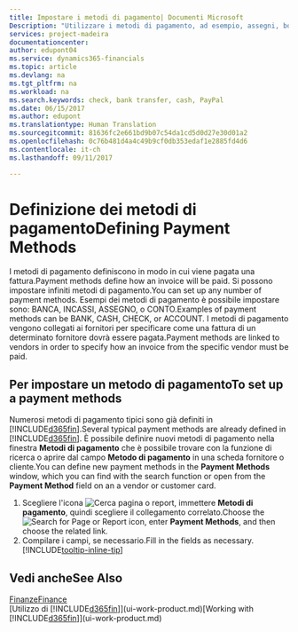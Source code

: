 ```yaml
---
title: Impostare i metodi di pagamento| Documenti Microsoft
Description: "Utilizzare i metodi di pagamento, ad esempio, assegni, bonifici, contanti o PayPal, per definire le modalità di pagamento di una fattura."
services: project-madeira
documentationcenter: 
author: edupont04
ms.service: dynamics365-financials
ms.topic: article
ms.devlang: na
ms.tgt_pltfrm: na
ms.workload: na
ms.search.keywords: check, bank transfer, cash, PayPal
ms.date: 06/15/2017
ms.author: edupont
ms.translationtype: Human Translation
ms.sourcegitcommit: 81636fc2e661bd9b07c54da1cd5d0d27e30d01a2
ms.openlocfilehash: 0c76b481d4a4c49b9cf0db353edaf1e2885fd4d6
ms.contentlocale: it-ch
ms.lasthandoff: 09/11/2017

---
```

# <a name="defining-payment-methods"></a><span data-ttu-id="3ef93-103">Definizione dei metodi di pagamento</span><span class="sxs-lookup"><span data-stu-id="3ef93-103">Defining Payment Methods</span></span>
<span data-ttu-id="3ef93-104">I metodi di pagamento definiscono in modo in cui viene pagata una fattura.</span><span class="sxs-lookup"><span data-stu-id="3ef93-104">Payment methods define how an invoice will be paid.</span></span> <span data-ttu-id="3ef93-105">Si possono impostare infiniti metodi di pagamento.</span><span class="sxs-lookup"><span data-stu-id="3ef93-105">You can set up any number of payment methods.</span></span> <span data-ttu-id="3ef93-106">Esempi dei metodi di pagamento è possibile impostare sono: BANCA, INCASSI, ASSEGNO, o CONTO.</span><span class="sxs-lookup"><span data-stu-id="3ef93-106">Examples of payment methods can be BANK, CASH, CHECK, or ACCOUNT.</span></span>
<span data-ttu-id="3ef93-107">I metodi di pagamento vengono collegati ai fornitori per specificare come una fattura di un determinato fornitore dovrà essere pagata.</span><span class="sxs-lookup"><span data-stu-id="3ef93-107">Payment methods are linked to vendors in order to specify how an invoice from the specific vendor must be paid.</span></span>

## <a name="to-set-up-a-payment-methods"></a><span data-ttu-id="3ef93-108">Per impostare un metodo di pagamento</span><span class="sxs-lookup"><span data-stu-id="3ef93-108">To set up a payment methods</span></span>
<span data-ttu-id="3ef93-109">Numerosi metodi di pagamento tipici sono già definiti in [!INCLUDE[d365fin](includes/d365fin_md.md)].</span><span class="sxs-lookup"><span data-stu-id="3ef93-109">Several typical payment methods are already defined in [!INCLUDE[d365fin](includes/d365fin_md.md)].</span></span> <span data-ttu-id="3ef93-110">È possibile definire nuovi metodi di pagamento nella finestra **Metodi di pagamento** che è possibile trovare con la funzione di ricerca o aprire dal campo **Metodo di pagamento** in una scheda fornitore o cliente.</span><span class="sxs-lookup"><span data-stu-id="3ef93-110">You can define new payment methods in the **Payment Methods** window, which you can find with the search function or open from the **Payment Method** field on an a vendor or customer card.</span></span>
1. <span data-ttu-id="3ef93-111">Scegliere l'icona ![Cerca pagina o report](media/ui-search/search_small.png "icona Cerca pagina o report"), immettere **Metodi di pagamento**, quindi scegliere il collegamento correlato.</span><span class="sxs-lookup"><span data-stu-id="3ef93-111">Choose the ![Search for Page or Report](media/ui-search/search_small.png "Search for Page or Report icon") icon, enter **Payment Methods**, and then choose the related link.</span></span>
2. <span data-ttu-id="3ef93-112">Compilare i campi, se necessario.</span><span class="sxs-lookup"><span data-stu-id="3ef93-112">Fill in the fields as necessary.</span></span> [!INCLUDE[tooltip-inline-tip](includes/tooltip-inline-tip_md.md)]

## <a name="see-also"></a><span data-ttu-id="3ef93-113">Vedi anche</span><span class="sxs-lookup"><span data-stu-id="3ef93-113">See Also</span></span>
[<span data-ttu-id="3ef93-114">Finanze</span><span class="sxs-lookup"><span data-stu-id="3ef93-114">Finance</span></span>](finance.md)  
<span data-ttu-id="3ef93-115">[Utilizzo di [!INCLUDE[d365fin](includes/d365fin_md.md)]](ui-work-product.md)</span><span class="sxs-lookup"><span data-stu-id="3ef93-115">[Working with [!INCLUDE[d365fin](includes/d365fin_md.md)]](ui-work-product.md)</span></span>  

